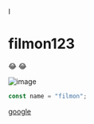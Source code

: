 I
# filmon123

:joy: :joy:

![image](https://upload.wikimedia.org/wikipedia/en/5/53/Arsenal_FC.svg)

```javascript
const name = "filmon";
``` 

[google](https://google.se)				

